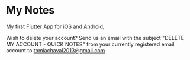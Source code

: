 # My Notes

My first Flutter App for iOS and Android,

Wish to delete your account?
Send us an email with the subject "DELETE MY ACCOUNT - QUICK NOTES" from your currently registered email account to tomiachaval2013@gmail.com
